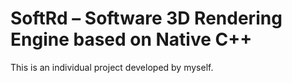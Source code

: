 # SoftRd –  Software 3D Rendering Engine based on Native C++ 

This is an individual project developed by myself.
